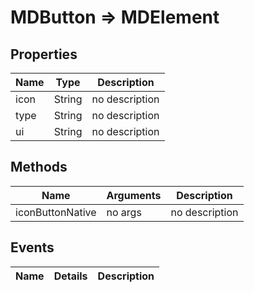 # MDButton => MDElement

## Properties
Name | Type | Description
--- | --- | ---
icon | String | no description
type | String | no description
ui | String | no description

## Methods
Name | Arguments | Description
--- | --- | ---
iconButtonNative | no args | no description

## Events
Name | Details | Description
--- | --- | ---

